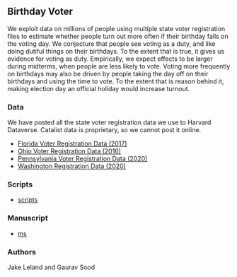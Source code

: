 ## Birthday Voter

We exploit data on millions of people using multiple state voter registration files to estimate whether people turn out more often if their birthday falls on the voting day. We conjecture that people see voting as a duty, and like doing dutiful things on their birthdays. To the extent that is true, it gives us evidence for voting as duty. Empirically, we expect effects to be larger during midterms, when people are less likely to vote. Voting more frequently on birthdays may also be driven by people taking the day off on their birthdays and using the time to vote. To the extent that is reason behind it, making election day an official holiday would increase turnout. 

### Data

We have posted all the state voter registration data we use to Harvard Dataverse. Catalist data is proprietary, so we cannot post it online.

* [Florida Voter Registration Data (2017)](https://dataverse.harvard.edu/dataset.xhtml?persistentId=doi:10.7910/DVN/UBIG3F)
* [Ohio Voter Registration Data (2016)](https://dataverse.harvard.edu/dataset.xhtml?persistentId=doi:10.7910/DVN/9KX752)
* [Pennsylvania Voter Registration Data (2020)](https://dataverse.harvard.edu/dataset.xhtml?persistentId=doi:10.7910/DVN/MNDSVD)
* [Washington Registration Data (2020)](https://dataverse.harvard.edu/dataset.xhtml?persistentId=doi:10.7910/DVN/O4SNFL)

### Scripts

* [scripts](scripts/)

### Manuscript

* [ms](ms/)

### Authors

Jake Leland and Gaurav Sood
